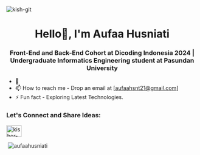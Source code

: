 <p align="left"> <img src="https://komarev.com/ghpvc/?username=kish-git&label=Profile%20views&color=0e75b6&style=flat" alt="kish-git" /> </p>
<h1 align="center">Hello👋, I'm Aufaa Husniati</h1>
<h3 align="center">Front-End and Back-End Cohort at Dicoding Indonesia 2024 | Undergraduate Informatics Engineering student at Pasundan University</h3>

- 🔭
- 📫 How to reach me - Drop an email at [aufaahsnt21@gmail.com] 
- ⚡ Fun fact - Exploring Latest Technologies. 

<h3 align="left">Let's Connect and Share Ideas:</h3>
<p align="left">
<a href="https://linkedin.com/in/aufaahusniati" target="blank"><img align="center" src="https://raw.githubusercontent.com/rahuldkjain/github-profile-readme-generator/master/src/images/icons/Social/linked-in-alt.svg" alt="kishor-raut" height="30" width="40" /></a>
</p>


<p>&nbsp;<img align="center" src="https://github-readme-stats.vercel.app/api?username=aufaahusniati&show_icons=true&locale=en" alt="aufaahusniati" /></p>
